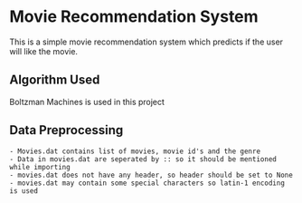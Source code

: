 # Movie Recommendation System 

This is a simple movie recommendation system which predicts if the user will like the movie.

## Algorithm Used

Boltzman Machines is used in this project

## Data Preprocessing 

	- Movies.dat contains list of movies, movie id's and the genre
	- Data in movies.dat are seperated by :: so it should be mentioned while importing
	- movies.dat does not have any header, so header should be set to None
	- movies.dat may contain some special characters so latin-1 encoding is used 
